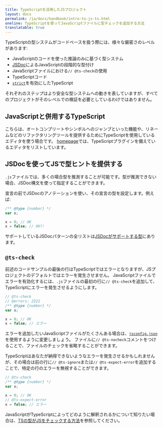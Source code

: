 ```yaml
---
title: TypeScriptを活用したJSプロジェクト
layout: docs
permalink: /ja/docs/handbook/intro-to-js-ts.html
oneline: TypeScriptを使ってJavaScriptファイルに型チェックを追加する方法
translatable: true
---
```


TypeScriptの型システムがコードベースを扱う際には、様々な厳密さのレベルがあります:

- JavaScriptのコードを使った推論のみに基づく型システム
- [JSDoc](/docs/handbook/jsdoc-supported-types.html)によるJavaScriptの段階的な型付け
- JavaScriptファイルにおける`// @ts-check`の使用
- TypeScriptコード
- [`strict`](/tsconfig#strict)を有効にしたTypeScript

それぞれのステップはより安全な型システムへの動きを表していますが、すべてのプロジェクトがそのレベルでの検証を必要としているわけではありません。

## JavaScriptと併用するTypeScript

こちらは、オートコンプリートやシンボルへのジャンプといった機能や、リネームなどのリファクタリングツールを提供するためにTypeScriptを使用しているエディタを使う場合です。
[homepage](/)では、TypeScriptプラグインを備えているエディタをリストしています。

## JSDocを使ってJSで型ヒントを提供する

`.js`ファイルでは、多くの場合型を推測することが可能です。型が推測できない場合、JSDoc構文を使って指定することができます。

宣言の前でJSDocのアノテーションを使い、その宣言の型を設定します。例えば:

```js twoslash
/** @type {number} */
var x;

x = 0; // OK
x = false; // OK?!
```

サポートしているJSDocパターンの全リストは[JSDocがサポートする型](/docs/handbook/jsdoc-supported-types.html)にあります。

## `@ts-check`

前述のコードサンプルの最後の行はTypeScriptではエラーとなりますが、JSプロジェクトのデフォルトではエラーを発生させません。
JavaScriptファイルでエラーを有効化するには、`.js`ファイルの最初の行に`// @ts-check`を追加して、TypeScriptにエラーを発生させるようにします。

```js twoslash
// @ts-check
// @errors: 2322
/** @type {number} */
var x;

x = 0; // OK
x = false; // エラー
```

エラーを追加したいJavaScriptファイルがたくさんある場合は、[`jsconfig.json`](/docs/handbook/tsconfig-json.html)を使用するように変更しましょう。
ファイルに`// @ts-nocheck`コメントをつけることで、ファイルのチェックを省略することができます。

TypeScriptはあなたが納得できないようなエラーを発生させるかもしれませんが、その場合は前の行に`// @ts-ignore`または`// @ts-expect-error`を追加することで、特定の行のエラーを無視することができます。

```js twoslash
// @ts-check
/** @type {number} */
var x;

x = 0; // OK
// @ts-expect-error
x = false; // エラー
```

JavaScriptがTypeScriptによってどのように解釈されるかについて知りたい場合は、[TSの型がJSをチェックする方法](/docs/handbook/type-checking-javascript-files.html)を参照してください。
